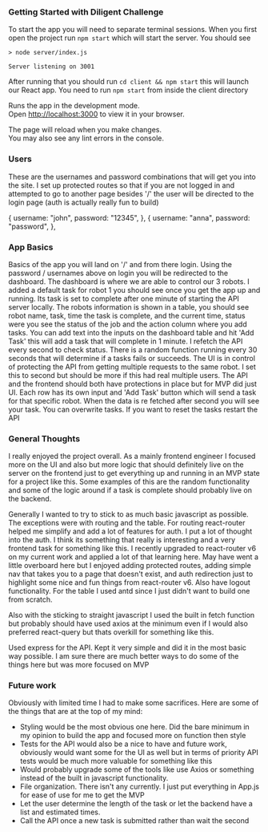 ### Getting Started with Diligent Challenge 

To start the app you will need to separate terminal sessions. When you first open the project run `npm start` which will start the server. You should see 

```
> node server/index.js

Server listening on 3001
```

After running that you should run `cd client && npm start` this will launch our React app. You need to run `npm start` from inside the client directory

Runs the app in the development mode.\
Open [http://localhost:3000](http://localhost:3000) to view it in your browser.

The page will reload when you make changes.\
You may also see any lint errors in the console.

### Users 

These are the usernames and password combinations that will get you into the site. I set up protected routes so that if you are not logged in and attempted to go to another page besides '/' the user will be directed to the login page (auth is actually really fun to build)

 {
    username: "john",
    password: "12345",
  },
  {
    username: "anna",
    password: "password",
  },

### App Basics
 Basics of the app you will land on '/' and from there login. Using the password / usernames above on login you will be redirected to the dashboard. The dashboard is where we are able to control our 3 robots. I added a default task for robot 1 you should see once you get the app up and running. Its task is set to complete after one minute of starting the API server locally. The robots information is shown in a table, you should see robot name, task, time the task is complete, and the current time, status were you see the status of the job and the action column where you add tasks. You can add text into the inputs on the dashboard table and hit 'Add Task' this will add a task that will complete in 1 minute. I refetch the API every second to check status. There is a random function running every 30 seconds that will determine if a tasks fails or succeeds. The UI is in control of protecting the API from getting multiple requests to the same robot. I set this to second but should be more if this had real multiple users. The API and the frontend should both have protections in place but for MVP did just UI. Each row has its own input and 'Add Task' button which will send a task for that specific robot. When the data is re fetched after second you will see your task. You can overwrite tasks. If you want to reset the tasks restart the API


### General Thoughts 

I really enjoyed the project overall. As a mainly frontend engineer I focused more on the UI and also but more logic that should definitely live on the server on the frontend just to get everything up and running in an MVP state for a project like this. Some examples of this are the random functionality and some of the logic around if a task is complete should probably live on the backend. 

Generally I wanted to try to stick to as much basic javascript as possible. The exceptions were with routing and the table. For routing react-router helped me simplify and add a lot of features for auth. I put a lot of thought into the auth. I think its something that really is interesting and a very frontend task for something like this. I recently upgraded to react-router v6 on my current work and applied a lot of that learning here. May have went a little overboard here but I enjoyed adding protected routes, adding simple nav that takes you to a page that doesn't exist, and auth redirection just to highlight some nice and fun things from react-router v6. Also have logout functionality.  For the table I used antd since I just didn't want to build one from scratch. 

Also with the sticking to straight javascript I used the built in fetch function but probably should have used axios at the minimum even if I would also preferred react-query but thats overkill for something like this. 

Used express for the API. Kept it very simple and did it in the most basic way possible. I am sure there are much better ways to do some of the things here but was more focused on MVP


### Future work

Obviously with limited time I had to make some sacrifices. Here are some of the things that are at the top of my mind:

* Styling would be the most obvious one here. Did the bare minimum in my opinion to build the app and focused more on function then style
* Tests for the API would also be a nice to have and future work, obviously would want some for the UI as well but in terms of priority API tests would be much more valuable for something like this
* Would probably upgrade some of the tools like use Axios or something instead of the built in javascript functionality.
* File organization. There isn't any currently. I just put everything in App.js for ease of use for me to get the MVP
* Let the user determine the length of the task or let the backend have a list and estimated times.
* Call the API once a new task is submitted rather than wait the second